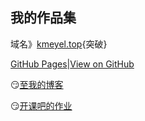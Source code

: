 我的作品集
---
域名》[kmeyel.top](https://kmeyel.top){突破}

[GitHub Pages](https://Kmeyel.github.io)|[View on GitHub](https://github.com/Kmeyel/Kmeyel.github.io)

😏[至我的博客](https://www.cnblogs.com/WeiG/)

😏[开课吧的作业](https://Kmeyel.github.io/kkb/index.html)

